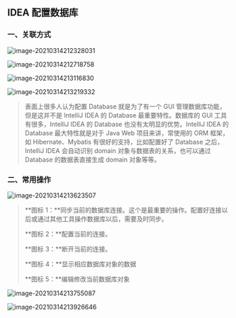 ## IDEA 配置数据库

### 一、关联方式

![image-20210314212328031](C:%5CUsers%5C30117%5CAppData%5CRoaming%5CTypora%5Ctypora-user-images%5Cimage-20210314212328031.png)

![image-20210314212718758](C:/Users/30117/AppData/Roaming/Typora/typora-user-images/image-20210314212718758.png)

![image-20210314213116830](C:/Users/30117/AppData/Roaming/Typora/typora-user-images/image-20210314213116830.png)

![image-20210314213219332](C:/Users/30117/AppData/Roaming/Typora/typora-user-images/image-20210314213219332.png)

>表面上很多人认为配置 Database 就是为了有一个 GUI 管理数据库功能，但是这并不是 IntelliJ IDEA 的 Database 最重要特性。数据库的 GUI 工具有很多，IntelliJ IDEA 的 Database 也没有太明显的优势。IntelliJ IDEA 的 Database 最大特性就是对于 Java Web 项目来讲，常使用的 ORM 框架，如 Hibernate、Mybatis 有很好的支持，比如配置好了 Database 之后，IntelliJ IDEA 会自动识别 domain 对象与数据表的关系，也可以通过 Database 的数据表直接生成 domain 对象等等。



### 二、常用操作

![image-20210314213623507](C:/Users/30117/AppData/Roaming/Typora/typora-user-images/image-20210314213623507.png)

>**图标 1：**同步当前的数据库连接。这个是最重要的操作。配置好连接以后或通过其他工具操作数据库以后，需要及时同步。
>
>**图标 2：**配置当前的连接。 
>
>**图标 3：**断开当前的连接。
>
>**图标 4：**显示相应数据库对象的数据
>
>**图标 5：**编辑修改当前数据库对象

![image-20210314213755087](C:/Users/30117/AppData/Roaming/Typora/typora-user-images/image-20210314213755087.png)

![image-20210314213926646](C:/Users/30117/AppData/Roaming/Typora/typora-user-images/image-20210314213926646.png)